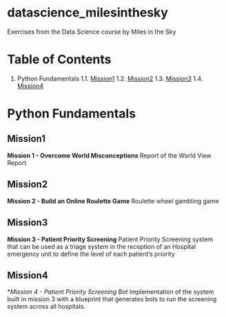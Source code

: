 # datascience_milesinthesky
Exercises from the Data Science course by Miles in the Sky

# Table of Contents
1. Python Fundamentals
1.1. [Mission1](#mission1)
1.2. [Mission2](#mission2)
1.3. [Mission3](#mission3)
1.4. [Mission4](#mission4)

# Python Fundamentals

## Mission1
**Mission 1 - Overcome World Misconceptions**
Report of the World View Report

## Mission2
**Mission 2 - Build an Online Roulette Game**
Roulette wheel gambling game

## Mission3
**Mission 3 - Patient Priority Screening**
Patient Priority Screening system that can be used as a triage system in the reception of an Hospital emergency unit to define the level of each patient’s priority

## Mission4
**Mission 4 - Patient Priority Screening Bot*
Implementation of the system built in mission 3 with a blueprint that generates bots to run the screening system across all hospitals.


